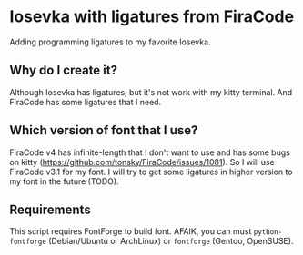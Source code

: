 # Iosevka with ligatures from FiraCode
Adding programming ligatures to my favorite Iosevka.

## Why do I create it?
Although Iosevka has ligatures, but it's not work with my kitty terminal.
And FiraCode has some ligatures that I need.

## Which version of font that I use?
FiraCode v4 has infinite-length that I don't want to use and has some bugs on kitty (https://github.com/tonsky/FiraCode/issues/1081).
So I will use FiraCode v3.1 for my font.
I will try to get some ligatures in higher version to my font in the future (TODO).

## Requirements
This script requires FontForge to build font. AFAIK, you can must `python-fontforge` (Debian/Ubuntu or ArchLinux) or `fontforge` (Gentoo, OpenSUSE).
